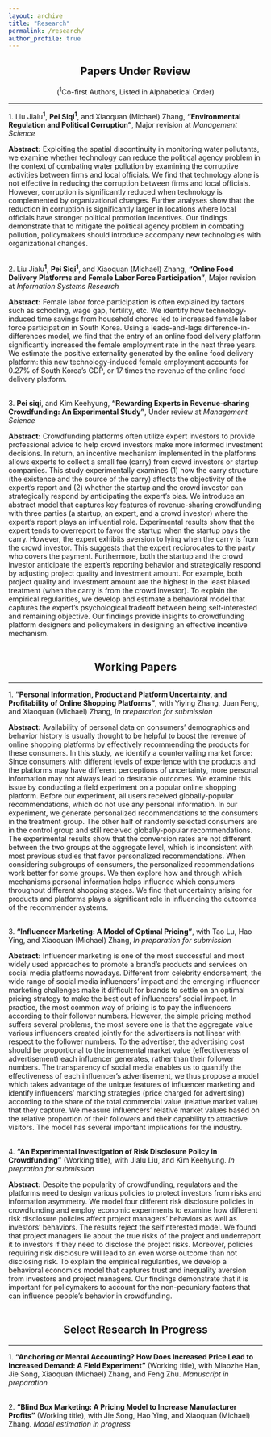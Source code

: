 ```yaml
---
layout: archive
title: "Research"
permalink: /research/
author_profile: true
---
```


## <center>Papers Under Review</center>
<center>(<sup>1</sup>Co-first Authors, Listed in Alphabetical Order)</center>

---

&#49;. Liu Jialu<sup>**1**</sup>, **Pei Siqi**<sup>**1**</sup>, and Xiaoquan (Michael) Zhang, **“Environmental Regulation and Political Corruption”**, Major revision at *Management Science*  


**Abstract:** Exploiting the spatial discontinuity in monitoring water pollutants, we examine whether technology can reduce the political agency problem in the context of combating water pollution by examining the corruptive activities between firms and local officials. We find that technology alone is not effective in reducing the corruption between firms and local officials. However, corruption is significantly reduced when technology is complemented by organizational changes. Further analyses show that the reduction in corruption is significantly larger in locations where local officials have stronger political promotion incentives. Our findings demonstrate that to mitigate the political agency problem in combating pollution, policymakers should introduce accompany new technologies with organizational changes.
<br>
<br>
 
 
&#50;. Liu Jialu<sup>**1**</sup>, **Pei Siqi**<sup>**1**</sup>, and Xiaoquan (Michael) Zhang, **“Online Food Delivery Platforms and Female Labor Force Participation”**, Major revision at *Information Systems Research*  

  
  
**Abstract:** Female labor force participation is often explained by factors such as schooling, wage gap, fertility, etc. We identify how technology-induced time savings from household chores led to increased female labor force participation in South Korea. Using a leads-and-lags difference-in-differences model, we find that the entry of an online food delivery platform significantly increased the female employment rate in the next three years. We estimate the positive externality generated by the online food delivery platform: this new technology-induced female employment accounts for 0.27% of South Korea’s GDP, or 17 times the revenue of the online food delivery platform.
<br>
<br>
 
 
&#51;. **Pei siqi**, and Kim Keehyung, **“Rewarding Experts in Revenue-sharing Crowdfunding: An Experimental Study”**, Under review at *Management Science*

**Abstract:** Crowdfunding platforms often utilize expert investors to provide professional advice to help crowd investors make more informed investment decisions. In return, an incentive mechanism implemented in the platforms allows experts to collect a small fee (carry) from crowd investors or startup companies. This study experimentally examines (1) how the carry structure (the existence and the source of the carry) affects the objectivity of the expert’s report and (2) whether the startup and the crowd investor can strategically respond by anticipating the expert’s bias. We introduce an abstract model that captures key features of revenue-sharing crowdfunding with three parties (a startup, an expert, and a crowd investor) where the expert’s report plays an influential role. Experimental results show that the expert tends to overreport to favor the startup when the startup pays the carry. However, the expert exhibits aversion to lying when the carry is from the crowd investor. This suggests that the expert reciprocates to the party who covers the payment. Furthermore, both the startup and the crowd investor anticipate the expert’s reporting behavior and strategically respond by adjusting project quality and investment amount. For example, both project quality and investment amount are the highest in the least biased treatment (when the carry is from the crowd investor). To explain the empirical regularities, we develop and estimate a behavioral model that captures the expert’s psychological tradeoff between being self-interested and remaining objective. Our findings provide insights to crowdfunding platform designers and policymakers in designing an effective incentive mechanism.
<br>
<br> 
  
## <center>Working Papers</center>
---


&#49;. **“Personal Information, Product and Platform Uncertainty, and Profitability of Online Shopping Platforms”**, with Yiying Zhang, Juan Feng, and Xiaoquan (Michael) Zhang, *In preparation for submission*

**Abstract:** Availability of personal data on consumers’ demographics and behavior history is usually thought to be helpful to boost the revenue of online shopping platforms by effectively recommending the products for these consumers. In this study, we identify a countervailing market force: Since consumers with different levels of experience with the products and the platforms may have different perceptions of uncertainty, more personal information may not always lead to desirable outcomes. We examine this issue by conducting a field experiment on a popular online shopping platform. Before our experiment, all users received globally-popular recommendations, which do not use any personal information. In our experiment, we generate personalized recommendations to the consumers in the treatment group. The other half of randomly selected consumers are in the control group and still received globally-popular recommendations. The experimental results show that the conversion rates are not different between the two groups at the aggregate level, which is inconsistent with most previous studies that favor personalized recommendations. When considering subgroups of consumers, the personalized recommendations work better for some groups. We then explore how and through which mechanisms personal information helps influence which consumers throughout different shopping stages. We find that uncertainty arising for products and platforms plays a significant role in influencing the outcomes of the recommender systems. 
<br>
<br>

&#51;. **“Influencer Marketing: A Model of Optimal Pricing”**, with Tao Lu, Hao Ying, and Xiaoquan (Michael) Zhang, *In preparation for submission*

**Abstract:** Influencer marketing is one of the most successful and most widely used approaches to promote a brand’s products and services on social media platforms nowadays. Different from celebrity endorsement, the wide range of social media influencers’ impact and the emerging influencer marketing challenges make it difficult for brands to settle on an optimal pricing strategy to make the best out of influencers’ social impact. In practice, the most common way of pricing is to pay the influencers according to their follower numbers. However, the simple pricing method suffers several problems, the most severe one is that the aggregate value various influencers created jointly for the advertisers is not linear with respect to the follower numbers. To the advertiser, the advertising cost should be proportional to the incremental market value (effectiveness of advertisement) each influencer generates, rather than their follower numbers. The transparency of social media enables us to quantify the effectiveness of each influencer’s advertisement, we thus propose a model which takes advantage of the unique features of influencer marketing and identify influencers’ markting strategies (price charged for advertising) according to the share of the total commercial value (relative market value) that they capture. We measure influencers’ relative market values based on the relative proportion of their followers and their capability to attractive visitors. The model has several important implications for the industry.
<br>
<br>

&#52;. **“An Experimental Investigation of Risk Disclosure Policy in Crowdfunding”** (Working title), with Jialu Liu, and Kim Keehyung. *In prepration for submission*  

**Abstract:** Despite the popularity of crowdfunding, regulators and the platforms need to design various policies to protect investors from risks and information asymmetry. We model four different risk disclosure policies in crowdfunding and employ economic experiments to examine how different risk disclosure policies affect project managers’ behaviors as well as investors’ behaviors. The results reject the selfinterested model. We found that project managers lie about the true risks of the project and underreport it to investors if they need to disclose the project risks. Moreover, policies requiring risk disclosure will lead to an even worse outcome than not disclosing risk. To explain the empirical regularities, we develop a behavioral economics model that captures trust and inequality aversion from investors and project managers. Our findings demonstrate that it is important for policymakers to account for the non-pecuniary factors that can influence people’s behavior in crowdfunding.
<br>
<br>

## <center>Select Research In Progress</center>
---

&#49;. **“Anchoring or Mental Accounting? How Does Increased Price Lead to Increased Demand: A Field Experiment”** (Working title), with Miaozhe Han, Jie Song, Xiaoquan (Michael) Zhang, and Feng Zhu. *Manuscript in preparation*
<br>
<br>


&#50;. **“Blind Box Marketing: A Pricing Model to Increase Manufacturer Profits”** (Working title), with Jie Song, Hao Ying, and Xiaoquan (Michael) Zhang. *Model estimation in progress*
<br>
<br>




